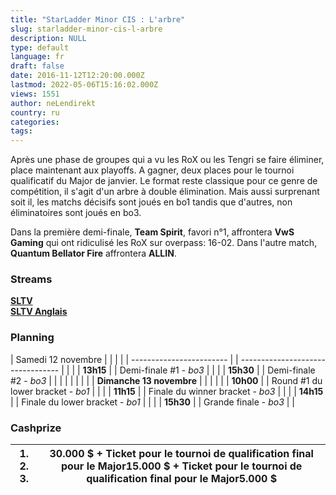 ```yaml
---
title: "StarLadder Minor CIS : L'arbre"
slug: starladder-minor-cis-l-arbre
description: NULL
type: default
language: fr
draft: false
date: 2016-11-12T12:20:00.000Z
lastmod: 2022-05-06T15:16:02.000Z
views: 1551
author: neLendirekt
country: ru
categories:
tags:
---
```

Après une phase de groupes qui a vu les RoX ou les Tengri se faire éliminer, place maintenant aux playoffs. A gagner, deux places pour le tournoi qualificatif du Major de janvier. Le format reste classique pour ce genre de compétition, il s'agit d'un arbre à double élimination. Mais aussi surprenant soit il, les matchs décisifs sont joués en bo1 tandis que d'autres, non éliminatoires sont joués en bo3\.   
  
Dans la première demi-finale, **Team Spirit**, favori n°1, affrontera **VwS Gaming** qui ont ridiculisé les RoX sur overpass: 16-02\. Dans l'autre match, **Quantum Bellator Fire** affrontera **ALLIN**.  
  
### **Streams**

**[SLTV](https://www.twitch.tv/starladder5)**  
**[SLTV Anglais](https://www.twitch.tv/starladder%5Fcs%5Fen2)**

### Planning 

| Samedi 12 novembre       |  |                                   |  |
| ------------------------ |  | --------------------------------- |  |
| |  **13h15**             |  | Demi-finale #1 - _bo3_            |  |
| |  **15h30**             |  | Demi-finale #2 - _bo3_            |  |
| |                        |  |                                   |  |
| **Dimanche 13 novembre** |  |                                   |  |
| |  **10h00**             |  | Round #1 du lower bracket - _bo1_ |  |
| |  **11h15**             |  | Finale du winner bracket - _bo3_  |  |
| |  **14h15**             |  | Finale du lower bracket - _bo1_   |  |
| |  **15h30**             |  | Grande finale - _bo3_             |  |

### **Cashprize** 

| **1\. 2\. 3\.** | 30.000 $ + Ticket pour le tournoi de qualification final pour le Major15.000 $ + Ticket pour le tournoi de qualification final pour le Major5.000 $ |
| --------------- | --------------------------------------------------------------------------------------------------------------------------------------------------- |
